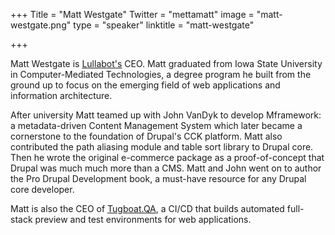 +++
Title = "Matt Westgate"
Twitter = "mettamatt"
image = "matt-westgate.png"
type = "speaker"
linktitle = "matt-westgate"

+++

Matt Westgate is [Lullabot's](https://www.lullabot.com) CEO. Matt graduated from Iowa State University in Computer-Mediated Technologies, a degree program he built from the ground up to focus on the emerging field of web applications and information architecture.

After university Matt teamed up with John VanDyk to develop Mframework: a metadata-driven Content Management System which later became a cornerstone to the foundation of Drupal's CCK platform. Matt also contributed the path aliasing module and table sort library to Drupal core. Then he wrote the original e-commerce package as a proof-of-concept that Drupal was much much more than a CMS. Matt and John went on to author the Pro Drupal Development book, a must-have resource for any Drupal core developer.

Matt is also the CEO of [Tugboat.QA](https://tugboat.qa), a CI/CD that builds automated full-stack preview and test environments for web applications.